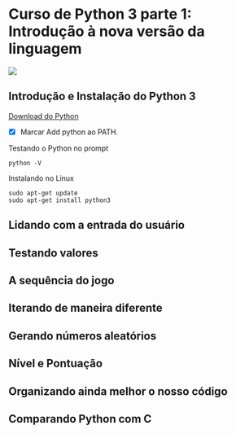 

# Curso de Python 3 parte 1: Introdução à nova versão da linguagem

![](https://www.alura.com.br/assets/api/share/curso-python-3-introducao-a-nova-versao-da-linguagem.png)



##  Introdução e Instalação do Python 3

[Download do Python](https://www.python.org/downloads/)

- [x] Marcar  Add python ao PATH.



Testando o Python no prompt

```
python -V
```

Instalando no Linux

```
sudo apt-get update
sudo apt-get install python3
```

## Lidando com a entrada do usuário



## Testando valores



## A sequência do jogo



## Iterando de maneira diferente



## Gerando números aleatórios



## Nível e Pontuação


## Organizando ainda melhor o nosso código


## Comparando Python com C

 
